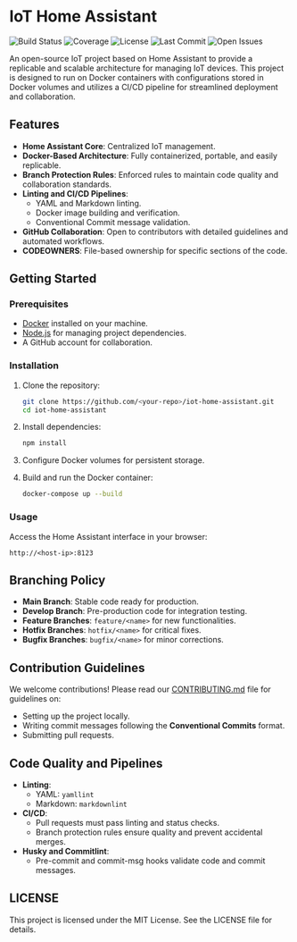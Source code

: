 
# IoT Home Assistant

![Build Status](https://github.com/Schetkiglobe7/iot-home-assistant/actions/workflows/ci.yml/badge.svg)
![Coverage](https://codecov.io/gh/Schetkiglobe7/iot-home-assistant/branch/develop/graph/badge.svg)
![License](https://img.shields.io/github/license/Schetkiglobe7/iot-home-assistant)
![Last Commit](https://img.shields.io/github/last-commit/Schetkiglobe7/iot-home-assistant)
![Open Issues](https://img.shields.io/github/issues/Schetkiglobe7/iot-home-assistant)

An open-source IoT project based on Home Assistant to provide a replicable and
scalable architecture for managing IoT devices. This project is designed to run
on Docker containers with configurations stored in Docker volumes and utilizes
a CI/CD pipeline for streamlined deployment and collaboration.

## Features

- **Home Assistant Core**: Centralized IoT management.
- **Docker-Based Architecture**: Fully containerized, portable, and easily
  replicable.
- **Branch Protection Rules**: Enforced rules to maintain code quality and
  collaboration standards.
- **Linting and CI/CD Pipelines**:
  - YAML and Markdown linting.
  - Docker image building and verification.
  - Conventional Commit message validation.
- **GitHub Collaboration**: Open to contributors with detailed guidelines and
  automated workflows.
- **CODEOWNERS**: File-based ownership for specific sections of the code.

## Getting Started

### Prerequisites

- [Docker](https://www.docker.com/) installed on your machine.
- [Node.js](https://nodejs.org/) for managing project dependencies.
- A GitHub account for collaboration.

### Installation

1. Clone the repository:

   ```bash
   git clone https://github.com/<your-repo>/iot-home-assistant.git
   cd iot-home-assistant
   ```

2. Install dependencies:

   ```bash
   npm install
   ```

3. Configure Docker volumes for persistent storage.

4. Build and run the Docker container:

   ```bash
   docker-compose up --build
   ```

### Usage

Access the Home Assistant interface in your browser:

```plaintext
http://<host-ip>:8123
```

## Branching Policy

- **Main Branch**: Stable code ready for production.
- **Develop Branch**: Pre-production code for integration testing.
- **Feature Branches**: `feature/<name>` for new functionalities.
- **Hotfix Branches**: `hotfix/<name>` for critical fixes.
- **Bugfix Branches**: `bugfix/<name>` for minor corrections.

## Contribution Guidelines

We welcome contributions! Please read our [CONTRIBUTING.md](CONTRIBUTING.md)
file for guidelines on:

- Setting up the project locally.
- Writing commit messages following the **Conventional Commits** format.
- Submitting pull requests.

## Code Quality and Pipelines

- **Linting**:
  - YAML: `yamllint`
  - Markdown: `markdownlint`
- **CI/CD**:
  - Pull requests must pass linting and status checks.
  - Branch protection rules ensure quality and prevent accidental merges.
- **Husky and Commitlint**:
  - Pre-commit and commit-msg hooks validate code and commit messages.

## LICENSE

This project is licensed under the MIT License. See the LICENSE file for
details.
